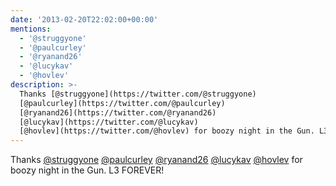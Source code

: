 ```yaml
---
date: '2013-02-20T22:02:00+00:00'
mentions:
  - '@struggyone'
  - '@paulcurley'
  - '@ryanand26'
  - '@lucykav'
  - '@hovlev'
description: >-
  Thanks [@struggyone](https://twitter.com/@struggyone)
  [@paulcurley](https://twitter.com/@paulcurley)
  [@ryanand26](https://twitter.com/@ryanand26)
  [@lucykav](https://twitter.com/@lucykav)
  [@hovlev](https://twitter.com/@hovlev) for boozy night in the Gun. L3 FOREVER!
---
```

Thanks [@struggyone](https://twitter.com/@struggyone) [@paulcurley](https://twitter.com/@paulcurley) [@ryanand26](https://twitter.com/@ryanand26) [@lucykav](https://twitter.com/@lucykav) [@hovlev](https://twitter.com/@hovlev) for boozy night in the Gun. L3 FOREVER!
